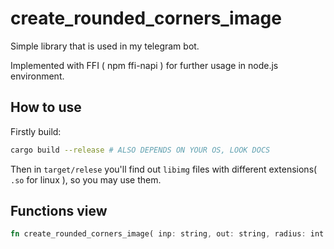 # create_rounded_corners_image
Simple library that is used in my telegram bot.

Implemented with FFI ( npm ffi-napi ) for further usage in node.js environment.

## How to use
Firstly build:
```bash
cargo build --release # ALSO DEPENDS ON YOUR OS, LOOK DOCS
```
Then in `target/relese` you'll find out `libimg` files with different extensions( `.so` for linux ), so you may use them.

## Functions view
```rust
fn create_rounded_corners_image( inp: string, out: string, radius: int ): bool
```